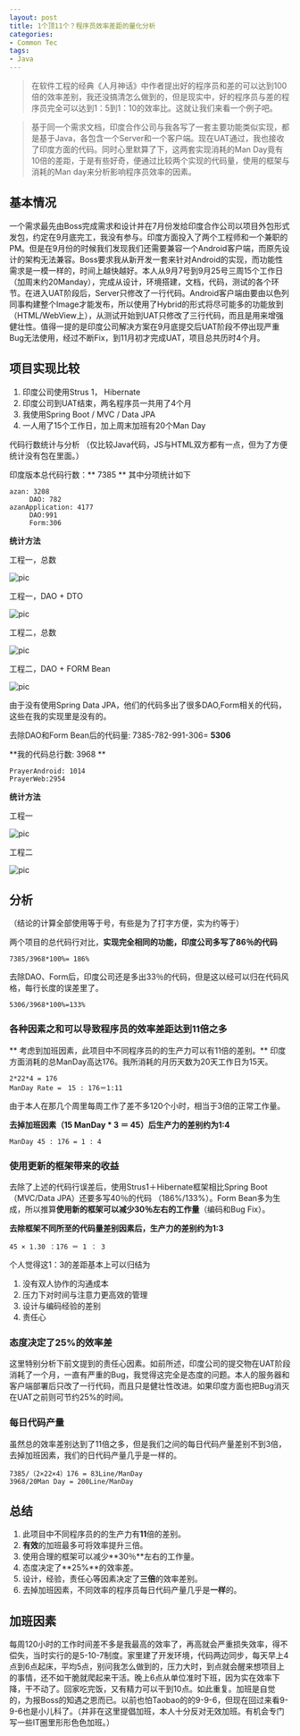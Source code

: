 ```yaml
---
layout: post
title: 1个顶11个？程序员效率差距的量化分析
categories:
- Common Tec
tags:
- Java
---
```


> 在软件工程的经典《人月神话》中作者提出好的程序员和差的可以达到100倍的效率差别，我还没搞清怎么做到的，但是现实中，好的程序员与差的程序员完全可以达到1：5到1：10的效率比。这就让我们来看一个例子吧。 

> 基于同一个需求文档，印度合作公司与我各写了一套主要功能类似实现，都是基于Java，各包含一个Server和一个客户端。现在UAT通过，我也接收了印度方面的代码。同时心里默算了下，这两套实现消耗的Man Day竟有10倍的差距，于是有些好奇，便通过比较两个实现的代码量，使用的框架与消耗的Man day来分析影响程序员效率的因素。

## 基本情况
一个需求最先由Boss完成需求和设计并在7月份发给印度合作公司以项目外包形式发包，约定在9月底完工，我没有参与。印度方面投入了两个工程师和一个兼职的PM。但是在9月份的时候我们发现我们还需要兼容一个Android客户端，而原先设计的架构无法兼容。Boss要求我从新开发一套来针对Android的实现，而功能性需求是一模一样的，时间上越快越好。本人从9月7号到9月25号三周15个工作日（加周末约20Manday），完成从设计，环境搭建，文档，代码，测试的各个环节。在进入UAT阶段后，Server只修改了一行代码。Android客户端由要由以色列同事构建整个Image才能发布，所以使用了Hybrid的形式将尽可能多的功能放到（HTML/WebView上），从测试开始到UAT只修改了三行代码，而且是用来增强健壮性。值得一提的是印度公司解决方案在9月底提交后UAT阶段不停出现严重Bug无法使用，经过不断Fix，到11月初才完成UAT，项目总共历时4个月。

## 项目实现比较

1. 印度公司使用Strus 1， Hibernate
2. 印度公司到UAT结束，两名程序员一共用了4个月
2. 我使用Spring Boot / MVC / Data JPA
3. 一人用了15个工作日，加上周末加班有20个Man Day

代码行数统计与分析 （仅比较Java代码，JS与HTML双方都有一点，但为了方便统计没有包在里面。）

印度版本总代码行数：** 7385 **
其中分项统计如下

```
azan: 3208
     DAO: 782
azanApplication: 4177 
     DAO:991
     Form:306
```

**统计方法**

工程一，总数

![pic](/media/pic2015/1117-0.PNG)

工程一，DAO + DTO

![pic](/media/pic2015/1117-1.PNG)

工程二，总数

![pic](/media/pic2015/1117-5.PNG)

工程二，DAO + FORM Bean

![pic](/media/pic2015/1117-2.PNG)

由于没有使用Spring Data JPA，他们的代码多出了很多DAO,Form相关的代码，这些在我的实现里是没有的。

去除DAO和Form Bean后的代码量: 7385-782-991-306= **5306**


**我的代码总行数:  3968 **

```
PrayerAndroid: 1014
PrayerWeb:2954
```

**统计方法**

工程一

![pic](/media/pic2015/1117-3.PNG)

工程二

![pic](/media/pic2015/1117-4.PNG)

## 分析 

（结论的计算全部使用等于号，有些是为了打字方便，实为约等于）

两个项目的总代码行对比，**实现完全相同的功能，印度公司多写了86％的代码**

```
7385/3968*100%= 186%
```

去除DAO、Form后，印度公司还是多出33％的代码，但是这以经可以归在代码风格，每行长度的误差里了。

```
5306/3968*100%=133%
```

### 各种因素之和可以导致程序员的效率差距达到11倍之多

** 考虑到加班因素，此项目中不同程序员的的生产力可以有11倍的差别。**
印度方面消耗的总ManDay高达176。我所消耗的月历天数为20天工作日为15天。

```
2*22*4 = 176
ManDay Rate =　15 : 176＝1:11
```

由于本人在那几个周里每周工作了差不多120个小时，相当于3倍的正常工作量。

**去掉加班因素（15 ManDay * 3 ＝ 45）后生产力的差别约为1:4**

```
ManDay 45 : 176 = 1 : 4
```


### 使用更新的框架带来的收益
去除了上述的代码行误差后，使用Strus1＋Hibernate框架相比Spring Boot（MVC/Data JPA）还要多写40％的代码 （186%/133%）。Form Bean多为生成，所以推算**使用新的框架可以减少30％左右的工作量**（编码和Bug Fix）。

**去除框架不同所至的代码量差别因素后，生产力的差别约为1:3**

```
45 × 1.30 ：176 ＝ 1 ： 3
```

个人觉得这1：3的差距基本上可以归结为

1. 没有双人协作的沟通成本
2. 压力下对时间与注意力更高效的管理
3. 设计与编码经验的差别
4. 责任心

### 态度决定了25%的效率差

这里特别分析下前文提到的责任心因素。如前所述，印度公司的提交物在UAT阶段消耗了一个月，一直有严重的Bug，我觉得这完全是态度的问题。本人的服务器和客户端部署后只改了一行代码，而且只是健壮性改进。如果印度方面也把Bug消灭在UAT之前则可节约25%的时间。

### 每日代码产量
虽然总的效率差别达到了11倍之多，但是我们之间的每日代码产量差别不到3倍，去掉加班因素，我们的日代码产量几乎是一样的。

```
7385/（2×22×4）176 = 83Line/ManDay
3968/20Man Day = 200Line/ManDay
```

## 总结

1. 此项目中不同程序员的的生产力有**11**倍的差别。
2. **有效**的加班最多可将效率提升三倍。
3. 使用合理的框架可以减少**30％**左右的工作量。
4. 态度决定了**25%**的效率差。
5. 设计，经验，责任心等因素决定了**三倍**的效率差别。
6. 去掉加班因素，不同效率的程序员每日代码产量几乎是**一样**的。

## 加班因素

每周120小时的工作时间差不多是我最高的效率了，再高就会严重损失效率，得不偿失，当时实行的是5-10-7制度。家里建了开发环境，代码两边同步，每天早上4点到6点起床，平均5点，别问我怎么做到的，压力大时，到点就会醒来想项目上的事情，还不如干脆就爬起来干活。晚上6点从单位准时下班，因为实在效率下降，干不动了。回家吃完饭，又有精力可以干到10点。如此重复。加班是自觉的，为报Boss的知遇之恩而已。以前也怕Taobao的的9-9-6，但现在回过来看9-9-6也是小儿科了。（并非在这里提倡加班，本人十分反对无效加班。有机会专门写一些IT圈里形形色色加班。）

